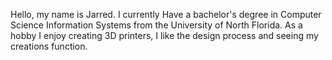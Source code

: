 Hello, my name is Jarred. I currently Have a bachelor's degree in Computer Science Information Systems from the University of North Florida.
As a hobby I enjoy creating 3D printers, I like the design process and seeing my creations function.
